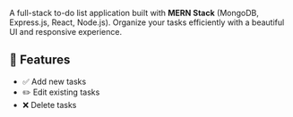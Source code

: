 A full-stack to-do list application built with **MERN Stack** (MongoDB, Express.js, React, Node.js). Organize your tasks efficiently with a beautiful UI and responsive experience.
## 🚀 Features

- ✅ Add new tasks
- ✏️ Edit existing tasks
- ❌ Delete tasks
